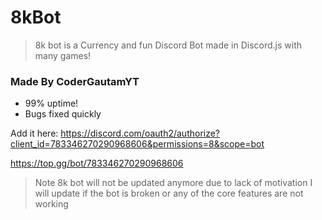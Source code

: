 # 8kBot
> 8k bot is a Currency and fun Discord Bot made in Discord.js with many games!

### Made By CoderGautamYT

* 99% uptime!
* Bugs fixed quickly

Add it here:
https://discord.com/oauth2/authorize?client_id=783346270290968606&permissions=8&scope=bot

https://top.gg/bot/783346270290968606

>Note
>8k bot will not be updated anymore due to lack of motivation
>I will update if the bot is broken or any of the core features are not working


